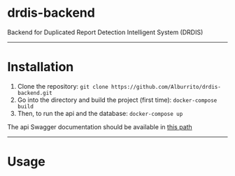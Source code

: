 # drdis-backend

Backend for Duplicated Report Detection Intelligent System (DRDIS)

---
# Installation

1. Clone the repository:
   `git clone https://github.com/Alburrito/drdis-backend.git`
2. Go into the directory and build the project (first time):
   `docker-compose build`
3. Then, to run the api and the database:
   `docker-compose up`

The api Swagger documentation should be available in [this path](http://localhost:5000/apidocs/)

--- 
# Usage
